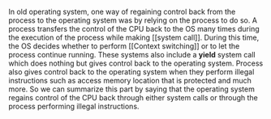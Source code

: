 In old operating system, one way of regaining control back from the process to the operating system was by relying on the process to do so. 
A process transfers the control of the CPU back to the OS many times during the execution of the process while making [[system call]]. During this time, the OS decides whether to perform [[Context switching]] or to let the process continue running.
These systems also include a **yield** system call which does nothing but gives control back to the operating system. 
Process also gives control back to the operating system when they perform illegal instructions such as access memory location that is protected and much more. 
So we can summarize this part by saying that the operating system regains control of the CPU back through either system calls or through the process performing illegal instructions.